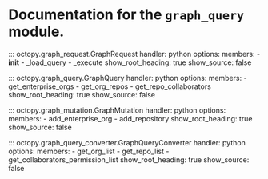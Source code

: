 # Documentation for the `graph_query` module.

::: octopy.graph_request.GraphRequest
    handler: python
    options:
      members:
        - __init__
        - _load_query
        - _execute
      show_root_heading: true
      show_source: false

::: octopy.graph_query.GraphQuery
    handler: python
    options:
      members:
        - get_enterprise_orgs
        - get_org_repos
        - get_repo_collaborators
      show_root_heading: true
      show_source: false

::: octopy.graph_mutation.GraphMutation
    handler: python
    options:
      members:
        - add_enterprise_org
        - add_repository
      show_root_heading: true
      show_source: false

::: octopy.graph_query_converter.GraphQueryConverter
    handler: python
    options:
      members:
        - get_org_list
        - get_repo_list
        - get_collaborators_permission_list
      show_root_heading: true
      show_source: false